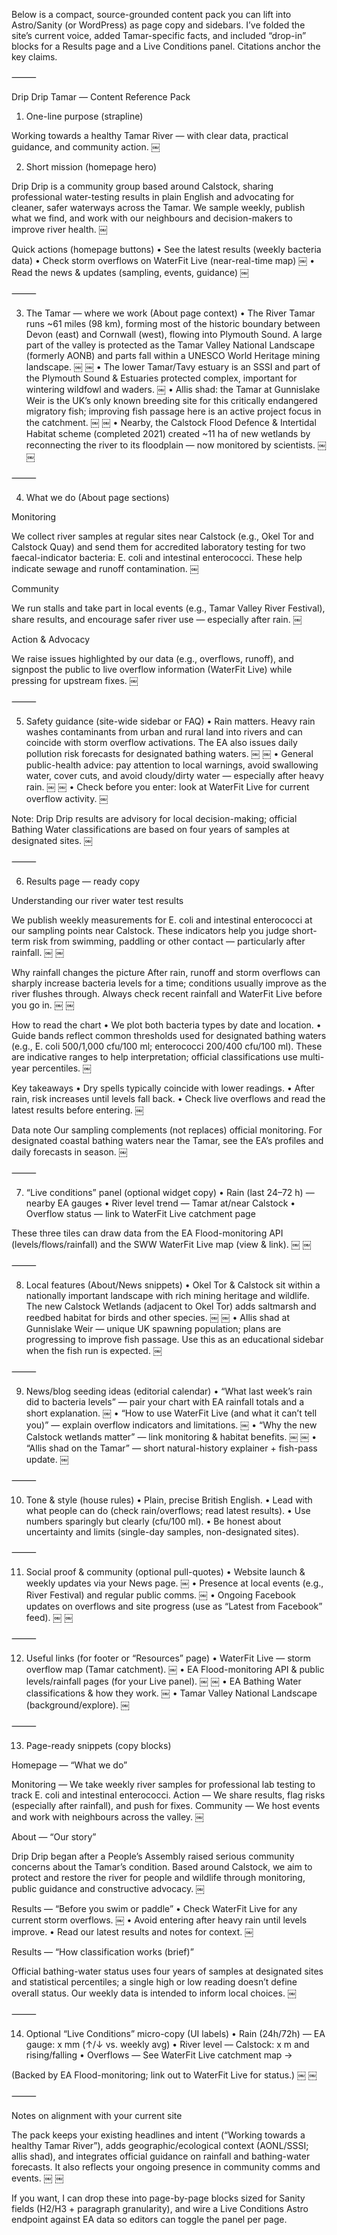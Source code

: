 Below is a compact, source-grounded content pack you can lift into Astro/Sanity (or WordPress) as page copy and sidebars. I’ve folded the site’s current voice, added Tamar-specific facts, and included “drop-in” blocks for a Results page and a Live Conditions panel. Citations anchor the key claims.

⸻

Drip Drip Tamar — Content Reference Pack

1. One-line purpose (strapline)

Working towards a healthy Tamar River — with clear data, practical guidance, and community action. ￼

2. Short mission (homepage hero)

Drip Drip is a community group based around Calstock, sharing professional water-testing results in plain English and advocating for cleaner, safer waterways across the Tamar. We sample weekly, publish what we find, and work with our neighbours and decision-makers to improve river health. ￼

Quick actions (homepage buttons)
• See the latest results (weekly bacteria data)
• Check storm overflows on WaterFit Live (near-real-time map) ￼
• Read the news & updates (sampling, events, guidance) ￼

⸻

3. The Tamar — where we work (About page context)
   • The River Tamar runs ~61 miles (98 km), forming most of the historic boundary between Devon (east) and Cornwall (west), flowing into Plymouth Sound. A large part of the valley is protected as the Tamar Valley National Landscape (formerly AONB) and parts fall within a UNESCO World Heritage mining landscape. ￼ ￼
   • The lower Tamar/Tavy estuary is an SSSI and part of the Plymouth Sound & Estuaries protected complex, important for wintering wildfowl and waders. ￼
   • Allis shad: the Tamar at Gunnislake Weir is the UK’s only known breeding site for this critically endangered migratory fish; improving fish passage here is an active project focus in the catchment. ￼ ￼
   • Nearby, the Calstock Flood Defence & Intertidal Habitat scheme (completed 2021) created ~11 ha of new wetlands by reconnecting the river to its floodplain — now monitored by scientists. ￼ ￼

⸻

4. What we do (About page sections)

Monitoring

We collect river samples at regular sites near Calstock (e.g., Okel Tor and Calstock Quay) and send them for accredited laboratory testing for two faecal-indicator bacteria: E. coli and intestinal enterococci. These help indicate sewage and runoff contamination. ￼

Community

We run stalls and take part in local events (e.g., Tamar Valley River Festival), share results, and encourage safer river use — especially after rain. ￼

Action & Advocacy

We raise issues highlighted by our data (e.g., overflows, runoff), and signpost the public to live overflow information (WaterFit Live) while pressing for upstream fixes. ￼

⸻

5. Safety guidance (site-wide sidebar or FAQ)
   • Rain matters. Heavy rain washes contaminants from urban and rural land into rivers and can coincide with storm overflow activations. The EA also issues daily pollution risk forecasts for designated bathing waters. ￼ ￼
   • General public-health advice: pay attention to local warnings, avoid swallowing water, cover cuts, and avoid cloudy/dirty water — especially after heavy rain. ￼ ￼
   • Check before you enter: look at WaterFit Live for current overflow activity. ￼

Note: Drip Drip results are advisory for local decision-making; official Bathing Water classifications are based on four years of samples at designated sites. ￼

⸻

6. Results page — ready copy

Understanding our river water test results

We publish weekly measurements for E. coli and intestinal enterococci at our sampling points near Calstock. These indicators help you judge short-term risk from swimming, paddling or other contact — particularly after rainfall. ￼ ￼

Why rainfall changes the picture
After rain, runoff and storm overflows can sharply increase bacteria levels for a time; conditions usually improve as the river flushes through. Always check recent rainfall and WaterFit Live before you go in. ￼ ￼

How to read the chart
• We plot both bacteria types by date and location.
• Guide bands reflect common thresholds used for designated bathing waters (e.g., E. coli 500/1,000 cfu/100 ml; enterococci 200/400 cfu/100 ml). These are indicative ranges to help interpretation; official classifications use multi-year percentiles. ￼

Key takeaways
• Dry spells typically coincide with lower readings.
• After rain, risk increases until levels fall back.
• Check live overflows and read the latest results before entering. ￼

Data note
Our sampling complements (not replaces) official monitoring. For designated coastal bathing waters near the Tamar, see the EA’s profiles and daily forecasts in season. ￼

⸻

7. “Live conditions” panel (optional widget copy)
   • Rain (last 24–72 h) — nearby EA gauges
   • River level trend — Tamar at/near Calstock
   • Overflow status — link to WaterFit Live catchment page

These three tiles can draw data from the EA Flood-monitoring API (levels/flows/rainfall) and the SWW WaterFit Live map (view & link). ￼ ￼

⸻

8. Local features (About/News snippets)
   • Okel Tor & Calstock sit within a nationally important landscape with rich mining heritage and wildlife. The new Calstock Wetlands (adjacent to Okel Tor) adds saltmarsh and reedbed habitat for birds and other species. ￼ ￼
   • Allis shad at Gunnislake Weir — unique UK spawning population; plans are progressing to improve fish passage. Use this as an educational sidebar when the fish run is expected. ￼

⸻

9. News/blog seeding ideas (editorial calendar)
   • “What last week’s rain did to bacteria levels” — pair your chart with EA rainfall totals and a short explanation. ￼
   • “How to use WaterFit Live (and what it can’t tell you)” — explain overflow indicators and limitations. ￼
   • “Why the new Calstock wetlands matter” — link monitoring & habitat benefits. ￼ ￼
   • “Allis shad on the Tamar” — short natural-history explainer + fish-pass update. ￼

⸻

10. Tone & style (house rules)
    • Plain, precise British English.
    • Lead with what people can do (check rain/overflows; read latest results).
    • Use numbers sparingly but clearly (cfu/100 ml).
    • Be honest about uncertainty and limits (single-day samples, non-designated sites).

⸻

11. Social proof & community (optional pull-quotes)
    • Website launch & weekly updates via your News page. ￼
    • Presence at local events (e.g., River Festival) and regular public comms. ￼
    • Ongoing Facebook updates on overflows and site progress (use as “Latest from Facebook” feed). ￼ ￼

⸻

12. Useful links (for footer or “Resources” page)
    • WaterFit Live — storm overflow map (Tamar catchment). ￼
    • EA Flood-monitoring API & public levels/rainfall pages (for your Live panel). ￼ ￼
    • EA Bathing Water classifications & how they work. ￼
    • Tamar Valley National Landscape (background/explore). ￼

⸻

13. Page-ready snippets (copy blocks)

Homepage — “What we do”

Monitoring — We take weekly river samples for professional lab testing to track E. coli and intestinal enterococci.
Action — We share results, flag risks (especially after rainfall), and push for fixes.
Community — We host events and work with neighbours across the valley. ￼

About — “Our story”

Drip Drip began after a People’s Assembly raised serious community concerns about the Tamar’s condition. Based around Calstock, we aim to protect and restore the river for people and wildlife through monitoring, public guidance and constructive advocacy. ￼

Results — “Before you swim or paddle”
• Check WaterFit Live for any current storm overflows. ￼
• Avoid entering after heavy rain until levels improve.
• Read our latest results and notes for context. ￼

Results — “How classification works (brief)”

Official bathing-water status uses four years of samples at designated sites and statistical percentiles; a single high or low reading doesn’t define overall status. Our weekly data is intended to inform local choices. ￼

⸻

14. Optional “Live Conditions” micro-copy (UI labels)
    • Rain (24h/72h) — EA gauge: x mm (↑/↓ vs. weekly avg)
    • River level — Calstock: x m and rising/falling
    • Overflows — See WaterFit Live catchment map →

(Backed by EA Flood-monitoring; link out to WaterFit Live for status.) ￼ ￼

⸻

Notes on alignment with your current site

The pack keeps your existing headlines and intent (“Working towards a healthy Tamar River”), adds geographic/ecological context (AONL/SSSI; allis shad), and integrates official guidance on rainfall and bathing-water forecasts. It also reflects your ongoing presence in community comms and events. ￼ ￼

If you want, I can drop these into page-by-page blocks sized for Sanity fields (H2/H3 + paragraph granularity), and wire a Live Conditions Astro endpoint against EA data so editors can toggle the panel per page.
